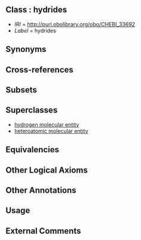 
## Class : hydrides

 * *IRI* = http://purl.obolibrary.org/obo/CHEBI_33692
 * *Label* = hydrides

## Synonyms


## Cross-references


## Subsets


## Superclasses

 * [hydrogen molecular entity](../../CHEBI/08/CHEBI_33608.md)
 * [heteroatomic molecular entity](../../CHEBI/77/CHEBI_37577.md)

## Equivalencies


## Other Logical Axioms


## Other Annotations


## Usage


## External Comments

